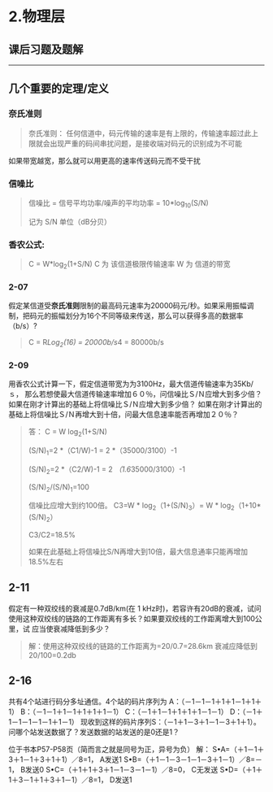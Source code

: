 ﻿# 2.物理层

## 课后习题及题解

---
## 几个重要的定理/定义

### 奈氏准则
> 奈氏准则： 任何信道中，码元传输的速率是有上限的，传输速率超过此上限就会出现严重的码间串扰问题，是接收端对码元的识别成为不可能
> 
如果带宽越宽，那么就可以用更高的速率传送码元而不受干扰

### 信噪比


> 信噪比 = 信号平均功率/噪声的平均功率 =  10*log<sub>10</sub>(S/N)
> 
> 记为 S/N 单位（dB分贝）




### 香农公式:
> C = W*log<sub>2</sub>(1+S/N)
> C 为 该信道极限传输速率
> W 为 信道的带宽

### 2-07

假定某信道受**奈氏准则**限制的最高码元速率为20000码元/秒。如果采用振幅调制，把码元的振幅划分为16个不同等级来传送，那么可以获得多高的数据率（b/s）? 

> C = R*Log<sub>2</sub>(16) = 20000b/s*4 = 80000b/s

### 2-09
用香农公式计算一下，假定信道带宽为为3100Hz，最大信道传输速率为35Kb/ｓ，
那么若想使最大信道传输速率增加６０％，问信噪比Ｓ/Ｎ应增大到多少倍？
如果在刚才计算出的基础上将信噪比Ｓ/Ｎ应增大到多少倍？
如果在刚才计算出的基础上将信噪比Ｓ/Ｎ再增大到十倍，问最大信息速率能否再增加２０％？  

> 答：
> C = W log<sub>2</sub>(1+S/N)  
>
> (S/N)<sub>1</sub>=2 *（C1/W)-1 = 2 *（35000/3100）-1
>
> (S/N)<sub>2</sub>=2 *（C2/W)-1 = 2 *（1.6*35000/3100）-1 
>
> (S/N)<sub>2</sub>/(S/N)<sub>1</sub>=100
>
> 信噪比应增大到约100倍。
> C3=W * log<sub>2</sub>（1+(S/N)<sub>3</sub>）= W * log<sub>2</sub>（1+10*(S/N)<sub>2</sub>）
>
> C3/C2=18.5%
>
> 如果在此基础上将信噪比S/N再增大到10倍，最大信息通率只能再增加18.5%左右 

## 2-11
假定有一种双绞线的衰减是0.7dB/km(在 1 kHz时)，若容许有20dB的衰减，试问使用这种双绞线的链路的工作距离有多长？如果要双绞线的工作距离增大到100公里，试 应当使衰减降低到多少？

> 解：使用这种双绞线的链路的工作距离为=20/0.7=28.6km   衰减应降低到20/100=0.2db 

## 2-16

共有4个站进行码分多址通信。4个站的码片序列为 
A：（－1－1－1＋1＋1－1＋1＋1） 
B：（－1－1＋1－1＋1＋1＋1－1） 
C：（－1＋1－1＋1＋1＋1－1－1） 
D：（－1＋1－1－1－1－1＋1－1） 
现收到这样的码片序列S：（－1＋1－3＋1－1－3＋1＋1）。问哪个站发送数据了？发送数据的站发送的是0还是1？  
>  
位于书本P57-P58页（简而言之就是同号为正，异号为负）
解：
S•A=（＋1－1＋3＋1－1＋3＋1＋1）／8=1，   A发送1
S•B=（＋1－1－3－1－1－3＋1－1）／8=－1， B发送0
S•C=（＋1＋1＋3＋1－1－3－1－1）／8=0，   C无发送
S•D=（＋1＋1＋3－1＋1＋3＋1－1）／8=1，   D发送1







